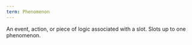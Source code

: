 ```yaml
---
term: Phenomenon
---
```

An event, action, or piece of logic associated with a slot. Slots up to one phenomenon.
